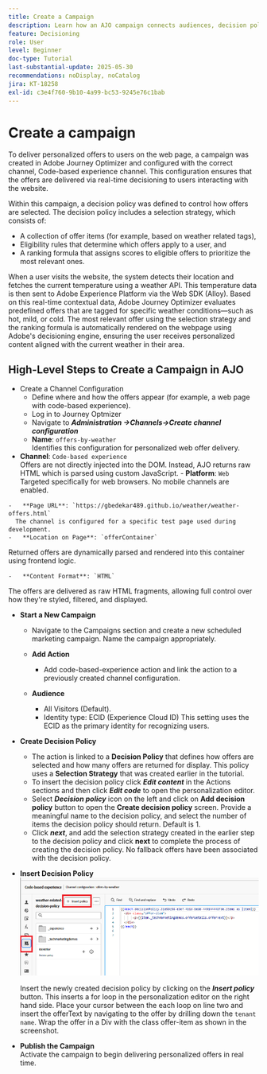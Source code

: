 ```yaml
---
title: Create a Campaign
description: Learn how an AJO campaign connects audiences, decision policies, and channels to deliver personalized offers at the right moment across customer touchpoints.
feature: Decisioning
role: User
level: Beginner
doc-type: Tutorial
last-substantial-update: 2025-05-30
recommendations: noDisplay, noCatalog
jira: KT-18258
exl-id: c3e4f760-9b10-4a99-bc53-9245e76c1bab
---
```

# Create a campaign

To deliver personalized offers to users on the web page, a campaign was created in Adobe Journey Optimizer and configured with the correct channel, Code-based experience channel. This configuration ensures that the offers are delivered via real-time decisioning to users interacting with the website.

Within this campaign, a decision policy was defined to control how offers are selected. The decision policy includes a selection strategy, which consists of:

- A collection of offer items (for example, based on weather related tags),
- Eligibility rules that determine which offers apply to a user, and
- A ranking formula that assigns scores to eligible offers to prioritize the most relevant ones.

When a user visits the website, the system detects their location and fetches the current temperature using a weather API. This temperature data is then sent to Adobe Experience Platform via the Web SDK (Alloy). Based on this real-time contextual data, Adobe Journey Optimizer evaluates predefined offers that are tagged for specific weather conditions—such as hot, mild, or cold. The most relevant offer using the selection strategy and the ranking formula is automatically rendered on the webpage using Adobe's decisioning engine, ensuring the user receives personalized content aligned with the current weather in their area.


## High-Level Steps to Create a Campaign in AJO

-   Create a Channel Configuration 
    -   Define where and how the offers appear (for example, a web page with code-based experience).
    -   Log in to Journey Optmizer
    -   Navigate to _**Administration ->Channels->Create channel configuration**_
    -   **Name**: `offers-by-weather`  
  Identifies this configuration for personalized web offer delivery.
  -   **Channel**:
     `Code-based experience`  
      Offers are not directly injected into the DOM. Instead, AJO returns raw HTML which is parsed using custom JavaScript.
    -   **Platform**: `Web`  
  Targeted specifically for web browsers. No mobile channels are enabled.
    
    -   **Page URL**: `https://gbedekar489.github.io/weather/weather-offers.html`  
      The channel is configured for a specific test page used during development.
    -   **Location on Page**: `offerContainer`  
  Returned offers are dynamically parsed and rendered into this container using frontend logic.

    -   **Content Format**: `HTML`  
  The offers are delivered as raw HTML fragments, allowing full control over how they're styled, filtered, and displayed.


-   **Start a New Campaign**  
    -   Navigate to the Campaigns section and create a new scheduled marketing campaign. Name the campaign appropriately.
    -   **Add Action**  
        - Add code-based-experience action and link the action to a  previously created channel configuration.



    -   **Audience**  
        -   All Visitors (Default).
        -   Identity type: ECID (Experience Cloud ID)
           This setting uses the ECID as the primary identity for recognizing users. 


-   **Create Decision Policy**
    - The action is linked to a **Decision Policy** that defines how offers are selected and how many offers are returned for display. This policy uses a **Selection Strategy** that was created earlier in the tutorial.
    - To insert the decision policy click **_Edit content_** in the Actions sections and then click **_Edit code_** to open the personalization editor.
    - Select _**Decision policy**_ icon on the left and click on **Add decision policy** button to open the **Create decision policy** screen. Provide a meaningful name to the decision policy, and select the number of items the decision policy should return. Default is 1.
    - Click **_next_**, and add the selection strategy created in the earlier step to the decision policy and click **next** to  complete the process of creating the decision policy. No fallback offers have been associated with the decision policy.



-   **Insert Decision Policy**
    ![personalization-editor](assets/personalization-editor.png)

    Insert the newly created decision policy by clicking on the _**Insert policy**_ button. This inserts a for loop in the personalization editor on the right hand side.
    Place your cursor between the each loop on line two and insert the offerText by navigating to the offer by drilling down the `tenant name`. Wrap the offer in a Div with the class offer-item as shown in the screenshot.

    
    
-   **Publish the Campaign**  
   Activate the campaign to begin delivering personalized offers in real time.
